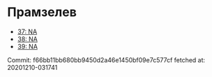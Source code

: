 # Прамзелев
- [37: NA](37.md)
- [38: NA](38.md)
- [39: NA](39.md)

Commit: f66bb11bb680bb9450d2a46e1450bf09e7c577cf
 fetched at: 20201210-031741
